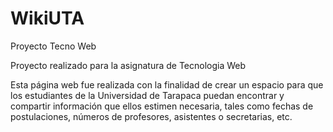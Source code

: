 # WikiUTA
Proyecto Tecno Web

Proyecto realizado para la asignatura de Tecnologia Web

Esta página web fue realizada con la finalidad de crear un espacio para que los estudiantes
de la Universidad de Tarapaca puedan encontrar y compartir información que ellos estimen
necesaria, tales como fechas de postulaciones, números de profesores, asistentes o secretarias, etc.
